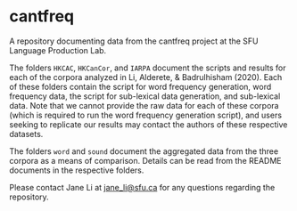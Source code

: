 # cantfreq
A repository documenting data from the cantfreq project at the SFU Language Production Lab. 

The folders `HKCAC`, `HKCanCor`, and `IARPA` document the scripts and results for each of the corpora analyzed in Li, Alderete, & Badrulhisham (2020). Each of these folders contain the script for word frequency generation, word frequency data, the script for sub-lexical data generation, and sub-lexical data. Note that we cannot provide the raw data for each of these corpora (which is required to run the word frequency generation script), and users seeking to replicate our results may contact the authors of these respective datasets.

The folders `word` and `sound` document the aggregated data from the three corpora as a means of comparison. Details can be read from the README documents in the respective folders.

Please contact Jane Li at jane_li@sfu.ca for any questions regarding the repository.
